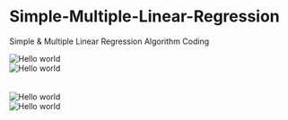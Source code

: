 # Simple-Multiple-Linear-Regression
Simple &amp; Multiple  Linear Regression Algorithm Coding


<img src="https://i.ytimg.com/vi/owI7zxCqNY0/maxresdefault.jpg" alt="Hello world">

<br>

<img src="https://sphweb.bumc.bu.edu/otlt/MPH-Modules/BS/BS704-EP713_MultivariableMethods/SimpleLinearRegression.png" alt="Hello world">
<br>
<br>
<br>


<img src="https://sds-platform-private.s3-us-east-2.amazonaws.com/uploads/38_blog_image_1.png" alt="Hello world">

<br>

<img src="https://www.upgrad.com/blog/wp-content/uploads/2020/10/Untitled-5.jpg" alt="Hello world">





